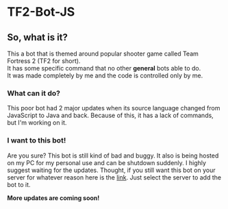 # TF2-Bot-JS
## So, what is it?
This a bot that is themed around popular shooter game called Team Fortress 2 (TF2 for short).  
It has some specific command that no other **general** bots able to do.    
It was made completely by me and the code is controlled only by me.  
### What can it do?
This poor bot had 2 major updates when its source language changed from JavaScript to Java and back. Because of this, it has a lack of commands, but I'm working on it.
### I want to this bot!
Are you sure? This bot is still kind of bad and buggy. It also is being hosted on my PC for my personal use and can be shutdown suddenly. I highly suggest waiting for the updates. Thought, if you still want this bot on your server for whatever reason here is the [link](https://discordapp.com/oauth2/authorize?&client_id=556764690299093003&scope=bot&permissions=470019135). Just select the server to add the bot to it.

**More updates are coming soon!**
